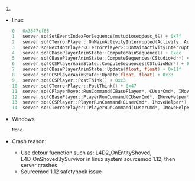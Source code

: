 1. 
* linux
    ```c
    0	0x3547cf85
    1	server.so!SetEventIndexForSequence(mstudioseqdesc_t&) + 0x7f
    2	server.so!CTerrorPlayer::OnMainActivityInterrupted(Activity, Activity) + 0x2a
    3	server.so!NextBotPlayer<CTerrorPlayer>::OnMainActivityInterrupted(Activity, Activity) + 0x2d
    4	server.so!CBasePlayerAnimState::ComputeMainSequence() + 0xec
    5	server.so!CBasePlayerAnimState::ComputeSequences(CStudioHdr*) + 0x10
    6	server.so!CCSPlayerAnimState::ComputeSequences(CStudioHdr*) + 0x26
    7	server.so!CBasePlayerAnimState::Update(float, float) + 0x11f
    8	server.so!CCSPlayerAnimState::Update(float, float) + 0x33
    9	server.so!CCSPlayer::PostThink() + 0xc3
    10	server.so!CTerrorPlayer::PostThink() + 0x47
    11	server.so!CPlayerMove::RunCommand(CBasePlayer*, CUserCmd*, IMoveHelper*) + 0x2a1
    12	server.so!CBasePlayer::PlayerRunCommand(CUserCmd*, IMoveHelper*) + 0x10c
    13	server.so!CCSPlayer::PlayerRunCommand(CUserCmd*, IMoveHelper*) + 0x173
    14	server.so!CTerrorPlayer::PlayerRunCommand(CUserCmd*, IMoveHelper*) + 0x171
    ```
*  Windows
    ```c
    None
    ```

* Crash reason: 
    * Use detour fucnction such as: L4D2_OnEntityShoved, L4D_OnShovedBySurvivor in linux system sourcemod 1.12, then server crashes
    * Sourcemod 1.12 safetyhook issue